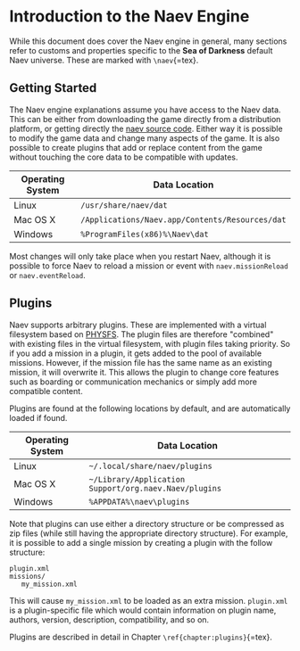 # Introduction to the Naev Engine

While this document does cover the Naev engine in general, many sections refer to customs and properties specific to the **Sea of Darkness** default Naev universe. These are marked with `\naev`{=tex}.

## Getting Started

The Naev engine explanations assume you have access to the Naev data. This can be either from downloading the game directly from a distribution platform, or getting directly the [naev source code](https://github.com/naev/naev). Either way it is possible to modify the game data and change many aspects of the game. It is also possible to create plugins that add or replace content from the game without touching the core data to be compatible with updates.

| Operating System | Data Location |
| --- | --- |
| Linux | `/usr/share/naev/dat` |
| Mac OS X | `/Applications/Naev.app/Contents/Resources/dat` |
| Windows | `%ProgramFiles(x86)%\Naev\dat` |

Most changes will only take place when you restart Naev, although it is possible to force Naev to reload a mission or event with `naev.missionReload` or `naev.eventReload`.

## Plugins

Naev supports arbitrary plugins. These are implemented with a virtual filesystem based on [PHYSFS](https://icculus.org/physfs/). The plugin files are therefore "combined" with existing files in the virtual filesystem, with plugin files taking priority. So if you add a mission in a plugin, it gets added to the pool of available missions. However, if the mission file has the same name as an existing mission, it will overwrite it. This allows the plugin to change core features such as boarding or communication mechanics or simply add more compatible content.

Plugins are found at the following locations by default, and are automatically loaded if found.

| Operating System | Data Location |
| --- | --- |
| Linux | `~/.local/share/naev/plugins` |
| Mac OS X | `~/Library/Application Support/org.naev.Naev/plugins` |
| Windows | `%APPDATA%\naev\plugins` |

Note that plugins can use either a directory structure or be compressed as zip files (while still having the appropriate directory structure). For example, it is possible to add a single mission by creating a plugin with the follow structure:

```
plugin.xml
missions/
   my_mission.xml
```

This will cause `my_mission.xml` to be loaded as an extra mission. `plugin.xml` is a plugin-specific file which would contain information on plugin name, authors, version, description, compatibility, and so on.

Plugins are described in detail in Chapter `\ref{chapter:plugins}`{=tex}.
